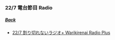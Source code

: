 ### 22/7 電台節目 Radio
##### [Back](../../readme.md)

- [22/7 割り切れないラジオ+ Warikirenai Radio Plus](227Warikirenai_Radio_Plus/227Warikirenai_Radio_Plus_List.md)
